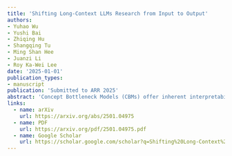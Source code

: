 ```yaml
---
title: 'Shifting Long-Context LLMs Research from Input to Output'
authors:
- Yuhao Wu
- Yushi Bai
- Zhiqing Hu
- Shangqing Tu
- Ming Shan Hee
- Juanzi Li
- Roy Ka-Wei Lee
date: '2025-01-01'
publication_types:
- manuscript
publication: 'Submitted to ARR 2025'
abstract: 'Concept Bottleneck Models (CBMs) offer inherent interpretability by initially translating images into human-comprehensible concepts, followed by a linear combination of these concepts for classification. However, the annotation of concepts for visual recognition tasks requires extensive expert knowledge and labor, constraining the broad adoption of CBMs. Recent approaches have leveraged the knowledge of large language models to construct concept bottlenecks, with multimodal models like CLIP subsequently mapping image features into the concept feature space for classification. Despite this, the concepts produced by language models can be verbose and may introduce non-visual attributes, which hurts accuracy and interpretability. In this study, we investigate to avoid these issues by constructing CBMs directly from multimodal models. To this end, we adopt common words as base concept vocabulary and leverage auxiliary unlabeled images to construct a Vision-to-Concept (V2C) tokenizer that can explicitly quantize images into their most relevant visual concepts, thus creating a vision-oriented concept bottleneck tightly coupled with the multimodal model. This leads to our V2C-CBM which is training efficient and interpretable with high accuracy. Our V2C-CBM has matched or outperformed LLM-supervised CBMs on various visual classification benchmarks, validating the efficacy of our approach.'
links:
  - name: arXiv
    url: https://arxiv.org/abs/2501.04975
  - name: PDF
    url: https://arxiv.org/pdf/2501.04975.pdf
  - name: Google Scholar
    url: https://scholar.google.com/scholar?q=Shifting%20Long-Context%20LLMs%20Research%20from%20Input%20to%20Output
---
```



